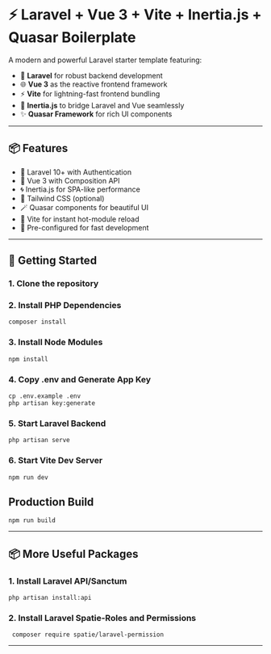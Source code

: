 # ⚡ Laravel + Vue 3 + Vite + Inertia.js + Quasar Boilerplate

A modern and powerful Laravel starter template featuring:

- 🚀 **Laravel** for robust backend development  
- 🌐 **Vue 3** as the reactive frontend framework  
- ⚡ **Vite** for lightning-fast frontend bundling  
- 🔗 **Inertia.js** to bridge Laravel and Vue seamlessly  
- ✨ **Quasar Framework** for rich UI components  

---

## 📦 Features

- 🔧 Laravel 10+ with Authentication
- 🧠 Vue 3 with Composition API
- 🌀 Inertia.js for SPA-like performance
- 💨 Tailwind CSS (optional)
- 🪄 Quasar components for beautiful UI
- 🎯 Vite for instant hot-module reload
- 🧪 Pre-configured for fast development

---

## 🚀 Getting Started

### 1. Clone the repository

### 2. Install PHP Dependencies
    composer install
### 3. Install Node Modules
    npm install
### 4. Copy .env and Generate App Key
    cp .env.example .env
    php artisan key:generate
### 5.  Start Laravel Backend
    php artisan serve
### 6.  Start Vite Dev Server
    npm run dev

##  Production Build
    npm run build


---

## 📦 More Useful Packages

### 1. Install Laravel API/Sanctum
    php artisan install:api

### 2. Install Laravel Spatie-Roles and Permissions
     composer require spatie/laravel-permission

---

